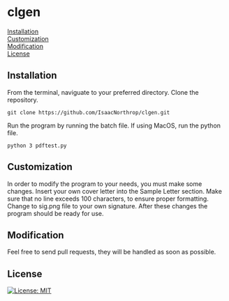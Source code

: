 # clgen
[Installation](#Installation)  
[Customization](#Customization)  
[Modification](#Modification)  
[License](#License)  


## Installation
From the terminal, naviguate to your preferred directory. Clone the repository.  

`
git clone https://github.com/IsaacNorthrop/clgen.git
`  

Run the program by running the batch file. If using MacOS, run the python file.

`
python 3 pdftest.py
`  
## Customization
In order to modify the program to your needs, you must make some changes. Insert your own cover letter into the Sample Letter section. Make sure that no line exceeds 100 characters, to ensure proper formatting. Change to sig.png file to your own signature. After these changes the program should be ready for use.
## Modification
Feel free to send pull requests, they will be handled as soon as possible.
## License
[![License: MIT](https://img.shields.io/badge/License-MIT-yellow.svg)](https://opensource.org/licenses/MIT)

